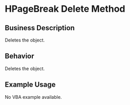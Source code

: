 # HPageBreak Delete Method

## Business Description
Deletes the object.

## Behavior
Deletes the object.

## Example Usage
No VBA example available.